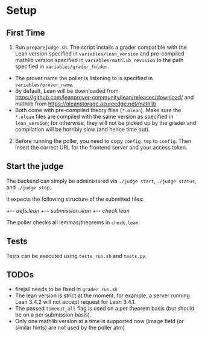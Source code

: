 # Setup

## First Time
1. Run `preparejudge.sh`. The script installs a grader compatible with the Lean version specified in `variables/lean_version` and pre-compiled mathlib version specified in `variables/mathlib_revision` to the path specified in `variables/grader_folder`.
  - The prover name the poller is listening to is specified in `variables/prover_name`.
  - By default, Lean will be downloaded from https://github.com/leanprover-community/lean/releases/download/ and mathlib from https://oleanstorage.azureedge.net/mathlib
  - Both come with pre-compiled theory files (`*.olean`). Make sure the `*.olean` files are compiled with the same version as specified in `lean_version`; for otherwise, they will not be picked up by the grader and compilation will be horribly slow (and hence time out).
2. Before running the poller, you need to copy `config.tmp` to `config`.
Then insert the correct URL for the frontend server and your access token.

## Start the judge
The backend can simply be administered via
`./judge start`, `./judge status`, and `./judge stop`.

It expects the following structure of the submitted files:

+-- _defs.lean_
+-- _submission.lean_
+-- _check.lean_

The poller checks all lemmas/theorems in `check.lean`. 

## Tests
Tests can be executed using `tests_run.sh` and `tests.py`.

## TODOs
- firejail needs to be fixed in `grader_run.sh`
- The lean version is strict at the moment, for example, a server running Lean 3.4.2 will not accept request for Lean 3.4.1.
- The passed `timeout_all` flag is used on a per theorem basis (but should be on a per submission basis).
- Only one mathlib version at a time is supported now (image field (or similar hints) are not used by the poller atm)
